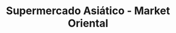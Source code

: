 ---
title: "Supermercado Asiático - Market Oriental"
url: /ycua-sati/supermercado-asiatico-market-oriental/
shop: centro comercial
---